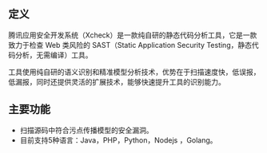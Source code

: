 ## 定义
腾讯应用安全开发系统（Xcheck）是一款纯自研的静态代码分析工具，它是一款致力于检查 Web 类风险的 SAST（Static Application Security Testing，静态代码分析，无需编译）工具。

工具使用纯自研的语义识别和精准模型分析技术，优势在于扫描速度快，低误报，低漏报，同时还提供灵活的扩展技术，能够快速提升工具的识别能力。

## 主要功能
- 扫描源码中符合污点传播模型的安全漏洞。
- 目前支持5种语言：Java，PHP，Python，Nodejs ，Golang。
